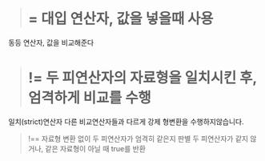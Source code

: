 > = 
대입 연산자, 값을 넣을때 사용
> ==
동등 연산자, 값을 비교해준다
> !=
두 피연산자의 자료형을 일치시킨 후, 엄격하게 비교를 수행
> ===
일치(strict)연산자 다른 비교연산자들과 다르게 강제 형변환을 수행하지않습니다.
> !==
자료형 변환 없이 두 피연산자가 엄격히 같은지 판별
두 피연산자가 같지 않거나, 같은 자료형이 아닐 때 true를 반환